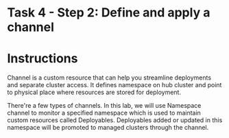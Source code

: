 # Task 4 - Step 2: Define and apply a channel

  Instructions
  ============

  Channel is a custom resource that can help you streamline deployments and separate cluster access. It defines
  namespace on hub cluster and point to physical place where resources are stored for deployment.
  
  There're a few types of channels. In this lab, we will use Namespace channel to monitor a specified namespace
  which is used to maintain custom resources called Deployables. Deployables added or updated in this namespace
  will be promoted to managed clusters through the channel.
